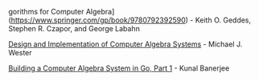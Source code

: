 gorithms for Computer Algebra](https://www.springer.com/gp/book/9780792392590) - Keith O. Geddes, Stephen R. Czapor, and George Labahn

[Design and Implementation of Computer Algebra Systems](https://www.sciencedirect.com/science/article/pii/S0747717105800275) - Michael J. Wester

[Building a Computer Algebra System in Go, Part 1](https://dev.to/kunal/creating-a-symbolic-math-library-in-go-part-1-5c6o) - Kunal Banerjee





